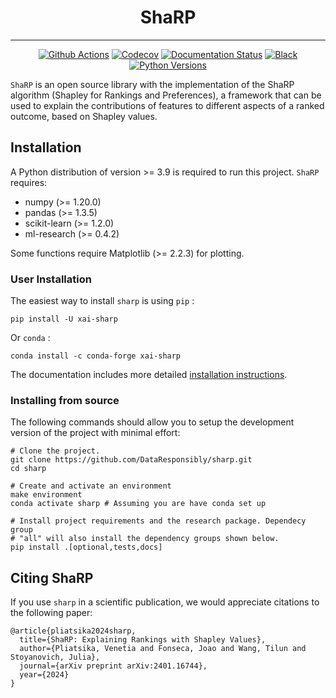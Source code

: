 <div align="center">
    <h1 align="center">ShaRP</h1>
</div>

______________________________________________________________________

<p align="center">
<a href="https://github.com/DataResponsibly/ShaRP/actions/workflows/ci.yml"><img alt="Github Actions" src="https://github.com/DataResponsibly/ShaRP/actions/workflows/ci.yml/badge.svg"></a>
<a href="https://codecov.io/gh/joaopfonseca/ml-research"><img alt="Codecov" src="https://codecov.io/gh/joaopfonseca/ml-research/branch/master/graph/badge.svg?token=J2EBA4YTMN"></a>
<a href="https://dataresponsibly.github.io/ShaRP/"><img alt="Documentation Status" src="https://github.com/DataResponsibly/ShaRP/actions/workflows/deploy-docs.yml/badge.svg"></a>
<a href="https://github.com/psf/black"><img alt="Black" src="https://img.shields.io/badge/code%20style-black-000000.svg"></a>
<a href="https://img.shields.io/badge/python-3.9%20|%203.10%20|%203.11%20|%203.12-blue"><img alt="Python Versions" src="https://img.shields.io/badge/python-3.9%20|%203.10%20|%203.11%20|%203.12-blue"></a>

``ShaRP`` is an open source library with the implementation of the ShaRP
algorithm (Shapley for Rankings and Preferences), a framework that can be used
to explain the contributions of features to different aspects of a ranked
outcome, based on Shapley values.

## Installation

A Python distribution of version >= 3.9 is required to run this
project. ``ShaRP`` requires:

- numpy (>= 1.20.0)
- pandas (>= 1.3.5)
- scikit-learn (>= 1.2.0)
- ml-research (>= 0.4.2)

Some functions require Matplotlib (>= 2.2.3) for plotting.

### User Installation

The easiest way to install ``sharp`` is using ``pip`` :

    pip install -U xai-sharp

Or ``conda`` :

    conda install -c conda-forge xai-sharp

The documentation includes more detailed [installation
instructions](https://sharp.readthedocs.io/en/latest/getting-started.html).

### Installing from source

The following commands should allow you to setup the development version of the
project with minimal effort:

    # Clone the project.
    git clone https://github.com/DataResponsibly/sharp.git
    cd sharp

    # Create and activate an environment 
    make environment 
    conda activate sharp # Assuming you are have conda set up

    # Install project requirements and the research package. Dependecy group
    # "all" will also install the dependency groups shown below.
    pip install .[optional,tests,docs] 

## Citing ShaRP

If you use ``sharp`` in a scientific publication, we would appreciate citations to the following paper:

    @article{pliatsika2024sharp,
      title={ShaRP: Explaining Rankings with Shapley Values},
      author={Pliatsika, Venetia and Fonseca, Joao and Wang, Tilun and Stoyanovich, Julia},
      journal={arXiv preprint arXiv:2401.16744},
      year={2024}
    }
